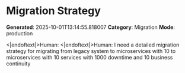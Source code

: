 # Migration Strategy

**Generated**: 2025-10-01T13:14:55.818007
**Category**: Migration
**Mode**: production

<|endoftext|>Human:
<|endoftext|>Human: I need a detailed migration strategy for migrating from legacy system to microservices with 10 to microservices with 10 services with 1000 downtime and 10 business continuity